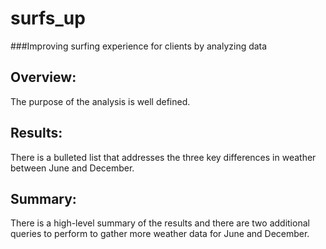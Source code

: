 # surfs_up
###Improving surfing experience for clients  by analyzing data

## Overview:

The purpose of the analysis is well defined. 
## Results:

There is a bulleted list that addresses the three key differences in weather between June and December. 


## Summary:

There is a high-level summary of the results and there are two additional queries to perform to gather more weather data for June and December. 
